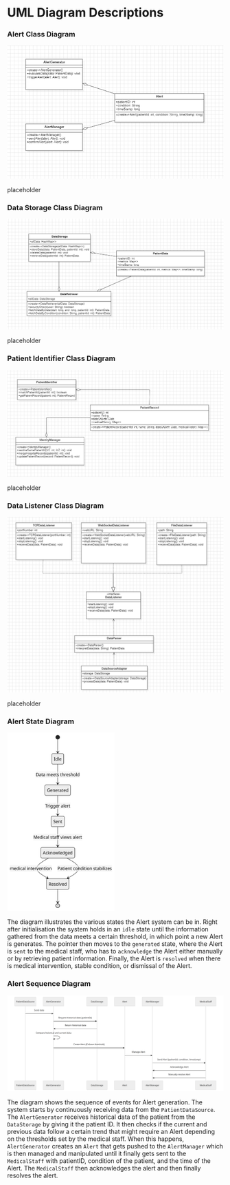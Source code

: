 # UML Diagram Descriptions

### Alert Class Diagram

![Alert Class Diagram](AlertGeneratorSystem.png)

placeholder

### Data Storage Class Diagram

![Data Storage Class Diagram](DataStorageSystem.png)

placeholder

### Patient Identifier Class Diagram

![Patient Identifier Class Diagram](PatientIdentifierSystem.png)

placeholder

### Data Listener Class Diagram

![Data Listener Class Diagram](DataListenerSystem.png)

placeholder

### Alert State Diagram

<img alt="Alert State Diagram" src="AlertState.png" width="250"/>

The diagram illustrates the various states the Alert system can be in. Right after initialisation the system holds in an `idle` state until the information gathered from the data meets a certain threshold, in which point a new Alert is generates. The pointer then moves to the `generated` state, where the Alert is `sent` to the medical staff, who has to `acknowledge` the Alert either manually or by retrieving patient information. Finally, the Alert is `resolved` when there is medical intervention, stable condition, or dismissal of the Alert.

### Alert Sequence Diagram

![Alert Sequence Diagram](AlertSequence.png)

The diagram shows the sequence of events for Alert generation. The system starts by continuously receiving data from the `PatientDataSource`. The `AlertGenerator` receives historical data of the patient from the `DataStorage` by giving it the patient ID. It then checks if the current and previous data follow a certain trend that might require an Alert depending on the thresholds set by the medical staff. When this happens, `AlertGenerator` creates an `Alert` that gets pushed to the `AlertManager` which is then managed and manipulated until it finally gets sent to the `MedicalStaff` with patientID, condition of the patient, and the time of the Alert. The `MedicalStaff` then acknowledges the alert and then finally resolves the alert.